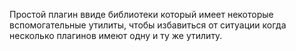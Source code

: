 Простой плагин ввиде библиотеки который имеет некоторые вспомогательные утилиты, чтобы избавиться от ситуации когда несколько плагинов имеют одну и ту же утилиту.
